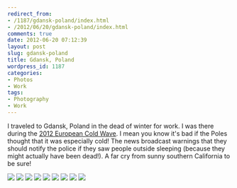 ```yaml
---
redirect_from:
- /1187/gdansk-poland/index.html
- /2012/06/20/gdansk-poland/index.html
comments: true
date: 2012-06-20 07:12:39
layout: post
slug: gdansk-poland
title: Gdansk, Poland
wordpress_id: 1187
categories:
- Photos
- Work
tags:
- Photography
- Work
---
```


I traveled to Gdansk, Poland in the dead of winter for work.  I was there during the [2012 European Cold Wave](http://en.wikipedia.org/wiki/2012_European_cold_wave).  I mean you know it's bad if the Poles thought that it was especially cold!  The news broadcast warnings that they should notify the police if they saw people outside sleeping (because they might actually have been dead!).  A far cry from sunny southern California to be sure!

<div class="galleria">
<a href="https://img.gtww.net/2012/02_Gdansk/03ae/Gdansk-9_53c820a.jpg"><img data-title="Light In The Darkness" data-description="" src="https://img.gtww.net/2012/02_Gdansk/03ae/Thumbs/Gdansk-9_60ac.jpg"/></a>
<a href="https://img.gtww.net/2012/02_Gdansk/03ae/Gdansk-1_ab03741.jpg"><img data-title="Old-style Polish Zur" data-description="Tawerna" src="https://img.gtww.net/2012/02_Gdansk/03ae/Thumbs/Gdansk-1_7bb6.jpg"/></a>
<a href="https://img.gtww.net/2012/02_Gdansk/03ae/Gdansk-2_3763b88.jpg"><img data-title="Colorful Buildings" data-description="" src="https://img.gtww.net/2012/02_Gdansk/03ae/Thumbs/Gdansk-2_1559.jpg"/></a>
<a href="https://img.gtww.net/2012/02_Gdansk/03ae/Gdansk-3_a226dda.jpg"><img data-title="Frozen!" data-description="Stara Motlawa River" src="https://img.gtww.net/2012/02_Gdansk/03ae/Thumbs/Gdansk-3_056d.jpg"/></a>
<a href="https://img.gtww.net/2012/02_Gdansk/03ae/Gdansk-4_310bb45.jpg"><img data-title="History Is Here" data-description="" src="https://img.gtww.net/2012/02_Gdansk/03ae/Thumbs/Gdansk-4_8d28.jpg"/></a>
<a href="https://img.gtww.net/2012/02_Gdansk/03ae/Gdansk-5_3dc2f6f.jpg"><img data-title="20 Degrees F" data-description="Down Jacket Required" src="https://img.gtww.net/2012/02_Gdansk/03ae/Thumbs/Gdansk-5_3cd4.jpg"/></a>
<a href="https://img.gtww.net/2012/02_Gdansk/03ae/Gdansk-6_0525234.jpg"><img data-title="Ice Inside" data-description="There is ice on the INSIDE of the windshield" src="https://img.gtww.net/2012/02_Gdansk/03ae/Thumbs/Gdansk-6_93fa.jpg"/></a>
<a href="https://img.gtww.net/2012/02_Gdansk/03ae/Gdansk-7_ac27876.jpg"><img data-title="Warm Fruit Tea" data-description="Brovarnia Gdansk" src="https://img.gtww.net/2012/02_Gdansk/03ae/Thumbs/Gdansk-7_44ed.jpg"/></a>
<a href="https://img.gtww.net/2012/02_Gdansk/03ae/Gdansk-8_26fa294.jpg"><img data-title="Repurposed Car" data-description="Brovarnia Gdansk" src="https://img.gtww.net/2012/02_Gdansk/03ae/Thumbs/Gdansk-8_3e9f.jpg"/></a>
</div>
